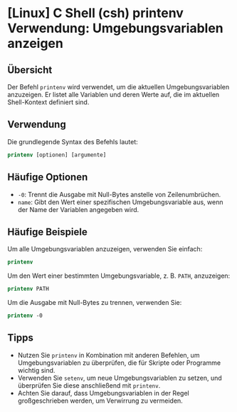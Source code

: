 # [Linux] C Shell (csh) printenv Verwendung: Umgebungsvariablen anzeigen

## Übersicht
Der Befehl `printenv` wird verwendet, um die aktuellen Umgebungsvariablen anzuzeigen. Er listet alle Variablen und deren Werte auf, die im aktuellen Shell-Kontext definiert sind.

## Verwendung
Die grundlegende Syntax des Befehls lautet:

```csh
printenv [optionen] [argumente]
```

## Häufige Optionen
- `-0`: Trennt die Ausgabe mit Null-Bytes anstelle von Zeilenumbrüchen.
- `name`: Gibt den Wert einer spezifischen Umgebungsvariable aus, wenn der Name der Variablen angegeben wird.

## Häufige Beispiele
Um alle Umgebungsvariablen anzuzeigen, verwenden Sie einfach:

```csh
printenv
```

Um den Wert einer bestimmten Umgebungsvariable, z. B. `PATH`, anzuzeigen:

```csh
printenv PATH
```

Um die Ausgabe mit Null-Bytes zu trennen, verwenden Sie:

```csh
printenv -0
```

## Tipps
- Nutzen Sie `printenv` in Kombination mit anderen Befehlen, um Umgebungsvariablen zu überprüfen, die für Skripte oder Programme wichtig sind.
- Verwenden Sie `setenv`, um neue Umgebungsvariablen zu setzen, und überprüfen Sie diese anschließend mit `printenv`.
- Achten Sie darauf, dass Umgebungsvariablen in der Regel großgeschrieben werden, um Verwirrung zu vermeiden.